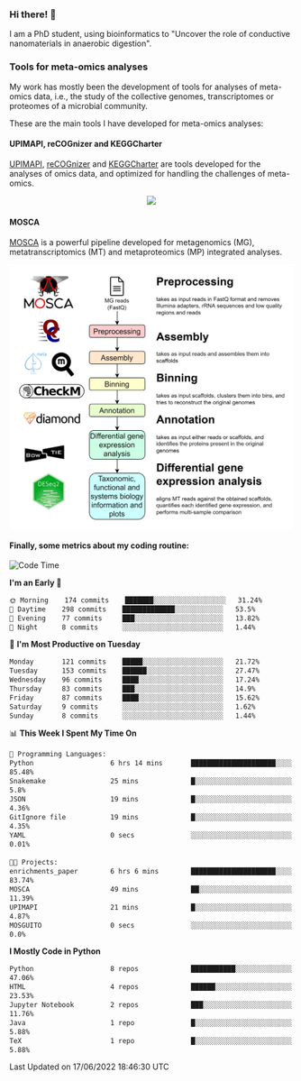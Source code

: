 ### Hi there! 👋

I am a PhD student, using bioinformatics to "Uncover the role of conductive nanomaterials in anaerobic digestion".

### Tools for meta-omics analyses

My work has mostly been the development of tools for analyses of meta-omics data, i.e., the study of the collective genomes, transcriptomes or proteomes of a microbial community.

These are the main tools I have developed for meta-omics analyses:

#### UPIMAPI, reCOGnizer and KEGGCharter

[UPIMAPI](https://github.com/iquasere/UPIMAPI), [reCOGnizer](https://github.com/iquasere/reCOGnizer) and [KEGGCharter](https://github.com/iquasere/KEGGCharter) are tools developed for the analyses of omics data, and optimized for handling the challenges of meta-omics.

<p align="center">
    <img src="assets/annotation_paper.png">
</p>

#### MOSCA

[MOSCA](https://github.com/iquasere/MOSCA) is a powerful pipeline developed for metagenomics (MG), metatranscriptomics (MT) and metaproteomics (MP) integrated analyses.

<p align="center">
    <img src="assets/mosca_workflow.png" align="center" width="700">
</p>


#### Finally, some metrics about my coding routine:

<!--START_SECTION:waka-->
![Code Time](http://img.shields.io/badge/Code%20Time-0%20secs-blue)

**I'm an Early 🐤** 

```text
🌞 Morning    174 commits    ███████░░░░░░░░░░░░░░░░░░   31.24% 
🌆 Daytime    298 commits    █████████████░░░░░░░░░░░░   53.5% 
🌃 Evening    77 commits     ███░░░░░░░░░░░░░░░░░░░░░░   13.82% 
🌙 Night      8 commits      ░░░░░░░░░░░░░░░░░░░░░░░░░   1.44%

```
📅 **I'm Most Productive on Tuesday** 

```text
Monday       121 commits    █████░░░░░░░░░░░░░░░░░░░░   21.72% 
Tuesday      153 commits    ██████░░░░░░░░░░░░░░░░░░░   27.47% 
Wednesday    96 commits     ████░░░░░░░░░░░░░░░░░░░░░   17.24% 
Thursday     83 commits     ███░░░░░░░░░░░░░░░░░░░░░░   14.9% 
Friday       87 commits     ████░░░░░░░░░░░░░░░░░░░░░   15.62% 
Saturday     9 commits      ░░░░░░░░░░░░░░░░░░░░░░░░░   1.62% 
Sunday       8 commits      ░░░░░░░░░░░░░░░░░░░░░░░░░   1.44%

```


📊 **This Week I Spent My Time On** 

```text
💬 Programming Languages: 
Python                   6 hrs 14 mins       █████████████████████░░░░   85.48% 
Snakemake                25 mins             █░░░░░░░░░░░░░░░░░░░░░░░░   5.8% 
JSON                     19 mins             █░░░░░░░░░░░░░░░░░░░░░░░░   4.36% 
GitIgnore file           19 mins             █░░░░░░░░░░░░░░░░░░░░░░░░   4.35% 
YAML                     0 secs              ░░░░░░░░░░░░░░░░░░░░░░░░░   0.01%

🐱‍💻 Projects: 
enrichments_paper        6 hrs 6 mins        █████████████████████░░░░   83.74% 
MOSCA                    49 mins             ██░░░░░░░░░░░░░░░░░░░░░░░   11.39% 
UPIMAPI                  21 mins             █░░░░░░░░░░░░░░░░░░░░░░░░   4.87% 
MOSGUITO                 0 secs              ░░░░░░░░░░░░░░░░░░░░░░░░░   0.0%

```

**I Mostly Code in Python** 

```text
Python                   8 repos             ███████████░░░░░░░░░░░░░░   47.06% 
HTML                     4 repos             ██████░░░░░░░░░░░░░░░░░░░   23.53% 
Jupyter Notebook         2 repos             ███░░░░░░░░░░░░░░░░░░░░░░   11.76% 
Java                     1 repo              █░░░░░░░░░░░░░░░░░░░░░░░░   5.88% 
TeX                      1 repo              █░░░░░░░░░░░░░░░░░░░░░░░░   5.88%

```



 Last Updated on 17/06/2022 18:46:30 UTC
<!--END_SECTION:waka-->
